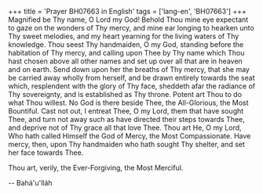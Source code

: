 +++
title = 'Prayer BH07663 in English'
tags = ['lang-en', 'BH07663']
+++
Magnified be Thy name, O Lord my God! Behold Thou mine eye expectant to gaze on the wonders of Thy mercy, and mine ear longing to hearken unto Thy sweet melodies, and my heart yearning for the living waters of Thy knowledge. Thou seest Thy handmaiden, O my God, standing before the habitation of Thy mercy, and calling upon Thee by Thy name which Thou hast chosen above all other names and set up over all that are in heaven and on earth. Send down upon her the breaths of Thy mercy, that she may be carried away wholly from herself, and be drawn entirely towards the seat which, resplendent with the glory of Thy face, sheddeth afar the radiance of Thy sovereignty, and is established as Thy throne. Potent art Thou to do what Thou willest. No God is there beside Thee, the All-Glorious, the Most Bountiful.
Cast not out, I entreat Thee, O my Lord, them that have sought Thee, and turn not away such as have directed their steps towards Thee, and deprive not of Thy grace all that love Thee. Thou art He, O my Lord, Who hath called Himself the God of Mercy, the Most Compassionate. Have mercy, then, upon Thy handmaiden who hath sought Thy shelter, and set her face towards Thee.

Thou art, verily, the Ever-Forgiving, the Most Merciful.

-- Bahá'u'lláh
